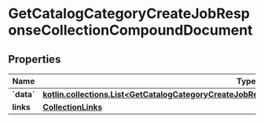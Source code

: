 
# GetCatalogCategoryCreateJobResponseCollectionCompoundDocument

## Properties
| Name | Type | Description | Notes |
| ------------ | ------------- | ------------- | ------------- |
| **&#x60;data&#x60;** | [**kotlin.collections.List&lt;GetCatalogCategoryCreateJobResponseCollectionCompoundDocumentDataInner&gt;**](GetCatalogCategoryCreateJobResponseCollectionCompoundDocumentDataInner.md) |  |  |
| **links** | [**CollectionLinks**](CollectionLinks.md) |  |  [optional] |



